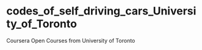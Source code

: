 # codes_of_self_driving_cars_University_of_Toronto
Coursera Open Courses from University of Toronto
